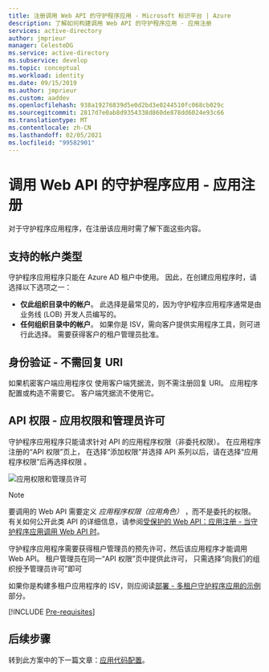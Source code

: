 ```yaml
---
title: 注册调用 Web API 的守护程序应用 - Microsoft 标识平台 | Azure
description: 了解如何构建调用 Web API 的守护程序应用 - 应用注册
services: active-directory
author: jmprieur
manager: CelesteDG
ms.service: active-directory
ms.subservice: develop
ms.topic: conceptual
ms.workload: identity
ms.date: 09/15/2019
ms.author: jmprieur
ms.custom: aaddev
ms.openlocfilehash: 938a19276839d5e0d2bd3e0244510fc068cb029c
ms.sourcegitcommit: 2817d7e0ab8d9354338d860de878dd6024e93c66
ms.translationtype: MT
ms.contentlocale: zh-CN
ms.lasthandoff: 02/05/2021
ms.locfileid: "99582901"
---
```

# <a name="daemon-app-that-calls-web-apis---app-registration"></a>调用 Web API 的守护程序应用 - 应用注册

对于守护程序应用程序，在注册该应用时需了解下面这些内容。

## <a name="supported-account-types"></a>支持的帐户类型

守护程序应用程序只能在 Azure AD 租户中使用。 因此，在创建应用程序时，请选择以下选项之一：

- **仅此组织目录中的帐户**。 此选择是最常见的，因为守护程序应用程序通常是由业务线 (LOB) 开发人员编写的。
- **任何组织目录中的帐户**。 如果你是 ISV，需向客户提供实用程序工具，则可进行此选择。 需要获得客户的租户管理员批准。

## <a name="authentication---no-reply-uri-needed"></a>身份验证 - 不需回复 URI

如果机密客户端应用程序仅  使用客户端凭据流，则不需注册回复 URI。 应用程序配置或构造不需要它。 客户端凭据流不使用它。

## <a name="api-permissions---app-permissions-and-admin-consent"></a>API 权限 - 应用权限和管理员许可

守护程序应用程序只能请求针对 API 的应用程序权限（非委托权限）。 在应用程序注册的“API 权限”页上，  在选择“添加权限”并选择  API 系列以后，请在选择“应用程序权限”后再选择权限  。

![应用权限和管理员许可](media/scenario-daemon-app/app-permissions-and-admin-consent.png)

> [!NOTE]
> 要调用的 Web API 需要定义 *应用程序权限（应用角色）* ，而不是委托的权限。 有关如何公开此类 API 的详细信息，请参阅[受保护的 Web API：应用注册 - 当守护程序应用调用 Web API 时](scenario-protected-web-api-app-registration.md#if-your-web-api-is-called-by-a-daemon-app)。

守护程序应用程序需要获得租户管理员的预先许可，然后该应用程序才能调用 Web API。 租户管理员在同一“API 权限”页中提供此许可，  只需选择“向我们的组织授予管理员许可”即可 

如果你是构建多租户应用程序的 ISV，则应阅读[部署 - 多租户守护程序应用的示例](scenario-daemon-production.md#deployment---multitenant-daemon-apps)部分。

[!INCLUDE [Pre-requisites](../../../includes/active-directory-develop-scenarios-registration-client-secrets.md)]

## <a name="next-steps"></a>后续步骤

转到此方案中的下一篇文章：[应用代码配置](./scenario-daemon-app-configuration.md)。
